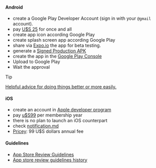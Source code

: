 #### Android
* create a Google Play Developer Account (sign in with your `@gmail` account). 
* pay [U$S 25](https://www.appypie.com/faqs/how-much-does-a-googleapple-developer-account-cost) for once and all
* create app icon according Google Play
* create splash screen app according Google Play
* share via [Expo.io](https://expo.io) the app for beta testing.
* generate a [Signed Production APK](https://facebook.github.io/react-native/docs/signed-apk-android.html)
* create the app in the [Google Play Console](http://play.google.com/)
* Upload to Google Play
* Wait the approval

> [!TIP]
> [Helpful advice for doing things better or more easily.](https://play.google.com/console/about/guides/releasewithconfidence/) 

#### iOS
* create an account in [Apple developer program](https://developer.apple.com/programs/)
* pay [u$S99](https://developer.apple.com/programs/how-it-works/) per membership year
* there is no plan to launch an iOS counterpart
* check [notification.md](Notification.md)
* [Pricey](https://developer.apple.com/support/purchase-activation/): 99 U$S dollars annual fee 

#### Guidelines
* [App Store Review Guidelines](https://developer.apple.com/app-store/review/guidelines/)
* [App store review guidelines history](https://www.appstorereviewguidelineshistory.com/)
